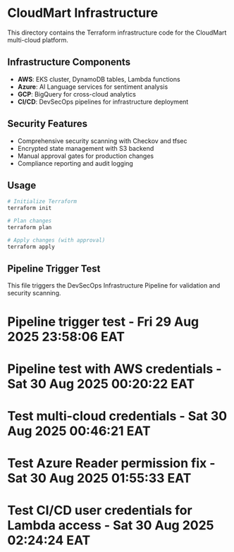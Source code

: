 # CloudMart Infrastructure

This directory contains the Terraform infrastructure code for the CloudMart multi-cloud platform.

## Infrastructure Components

- **AWS**: EKS cluster, DynamoDB tables, Lambda functions
- **Azure**: AI Language services for sentiment analysis  
- **GCP**: BigQuery for cross-cloud analytics
- **CI/CD**: DevSecOps pipelines for infrastructure deployment

## Security Features

- Comprehensive security scanning with Checkov and tfsec
- Encrypted state management with S3 backend
- Manual approval gates for production changes
- Compliance reporting and audit logging

## Usage

```bash
# Initialize Terraform
terraform init

# Plan changes
terraform plan

# Apply changes (with approval)
terraform apply
```

## Pipeline Trigger Test

This file triggers the DevSecOps Infrastructure Pipeline for validation and security scanning.
# Pipeline trigger test - Fri 29 Aug 2025 23:58:06 EAT
# Pipeline test with AWS credentials - Sat 30 Aug 2025 00:20:22 EAT
# Test multi-cloud credentials - Sat 30 Aug 2025 00:46:21 EAT
# Test Azure Reader permission fix - Sat 30 Aug 2025 01:55:33 EAT
# Test CI/CD user credentials for Lambda access - Sat 30 Aug 2025 02:24:24 EAT
